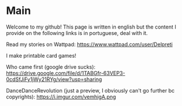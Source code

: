 # Main
Welcome to my github! This page is written in english but the content I provide on the following links is in portuguese, deal with it.

Read my stories on Wattpad: https://www.wattpad.com/user/Delpreti

I make printable card games!

Who came first (google drive sucks): https://drive.google.com/file/d/1TABGfr-63VEP3-0cdSfJiFy1jWy21RYg/view?usp=sharing

DanceDanceRevolution (just a preview, I obviously can't go further bc copyrights): https://i.imgur.com/vemhigA.png
